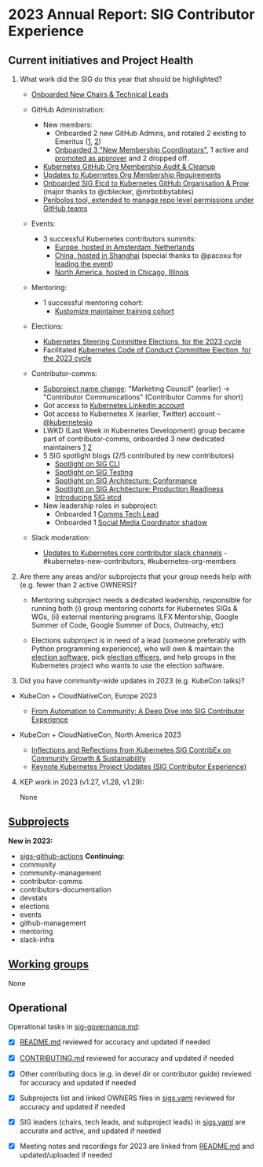 # 2023 Annual Report: SIG Contributor Experience

## Current initiatives and Project Health

1. What work did the SIG do this year that should be highlighted?
    <!--
        Some example items that might be worth highlighting:
       - Major KEP advancement
       - Important initiatives that aren't tracked via KEPs
       - Paying down significant tech debt
       - Governance and leadership changes
    -->

    - [Onboarded New Chairs & Technical Leads](https://groups.google.com/g/kubernetes-sig-contribex/c/tNrxVKmNCQg/m/GaWWtvTQAgAJ)

    - GitHub Administration:
        - New members:
            - Onboarded 2 new GitHub Admins, and rotated 2 existing to Emeritus ([1](https://groups.google.com/g/kubernetes-sig-contribex/c/36Y3tT06FyQ/m/WYKUHcAaDAAJ), [2](https://groups.google.com/g/kubernetes-sig-contribex/c/PtLSBDS2yms/m/oFpc3PqUAQAJ))
            - [Onboarded 3 "New Membership Coordinators"](https://github.com/kubernetes/community/pull/7627), 1 active and [promoted as approver](https://github.com/kubernetes/org/pull/4719) and 2 dropped off.
        - [Kubernetes GitHub Org Membership Audit & Cleanup](https://groups.google.com/a/kubernetes.io/g/dev/c/Psiy9Iw-xCY/m/1-LVXnqRAAAJ)
        - [Updates to Kubernetes Org Membership Requirements](https://groups.google.com/a/kubernetes.io/g/dev/c/X6zDzaDRYaU/m/nVgDcG1rAwAJ)
        - [Onboarded SIG Etcd to Kubernetes GitHub Organisation & Prow](https://github.com/kubernetes/community/pull/7372) (major thanks to @cblecker, @mrbobbytables)
        - [Peribolos tool, extended to manage repo level permissions under GitHub teams](https://github.com/kubernetes/org/pull/2614)

    - Events:
        - 3 successful Kubernetes contributors summits:
            - [Europe, hosted in Amsterdam, Netherlands](https://www.kubernetes.dev/events/2023/kcseu/)
            - [China, hosted in Shanghai](https://www.kubernetes.dev/events/2023/kcscn/) (special thanks to @pacoxu for [leading the event](https://github.com/kubernetes/community/issues/7510))
            - [North America, hosted in Chicago, Illinois](https://www.kubernetes.dev/events/2023/kcsna/)

    - Mentoring:
        - 1 successful mentoring cohort:
            - [Kustomize maintainer training cohort](https://groups.google.com/a/kubernetes.io/g/dev/c/M5OphEVsv5o/m/zc6G4H15AAAJ)

    - Elections:
        - [Kubernetes Steering Committee Elections, for the 2023 cycle](https://groups.google.com/a/kubernetes.io/g/dev/c/bZpmcKA_900/m/EnlPmiDBAQAJ)
        - Facilitated [Kubernetes Code of Conduct Committee Election, for the 2023 cycle](https://groups.google.com/a/kubernetes.io/g/dev/c/YfyhGdTr3iA/m/AxT0OtIjBAAJ)

    - Contributor-comms:
        - [Subproject name change](https://github.com/kubernetes/community/commit/3613c1d2b33ab2283dc28f0215ff772668add39c): "Marketing Council" (earlier) -> "Contributor Communications" (Contributor Comms for short)
        - Got access to [Kubernetes Linkedin account](https://www.linkedin.com/company/kubernetes/)
        - Got access to Kubernetes X (earlier, Twitter) account – [@kubernetesio](https://x.com/kubernetesio)
        - LWKD (Last Week in Kubernetes Development) group became part of contributor-comms, onboarded 3 new dedicated maintainers [1](https://github.com/kubernetes/org/pull/4519) [2](https://github.com/kubernetes/org/pull/4818)
        - 5 SIG spotlight blogs (2/5 contributed by new contributors)
            - [Spotlight on SIG CLI](https://kubernetes.io/blog/2023/07/20/sig-cli-spotlight-2023/)
            - [Spotlight on SIG Testing](https://kubernetes.io/blog/2023/11/24/sig-testing-spotlight-2023/)
            - [Spotlight on SIG Architecture: Conformance](https://kubernetes.io/blog/2023/10/05/sig-architecture-conformance-spotlight-2023/)
            - [Spotlight on SIG Architecture: Production Readiness](https://kubernetes.io/blog/2023/11/02/sig-architecture-production-readiness-spotlight-2023/)
            - [Introducing SIG etcd](https://kubernetes.io/blog/2023/11/07/introducing-sig-etcd/)
        - New leadership roles in subproject:
            - Onboarded 1 [Comms Tech Lead](https://github.com/kubernetes/community/commit/ba3d34a001abd3d50004f87ae44385efa5b2695d)
            - Onboarded 1 [Social Media Coordinator shadow](https://github.com/kubernetes/community/pull/7438)


    - Slack moderation:
        - [Updates to Kubernetes core contributor slack channels](https://groups.google.com/a/kubernetes.io/g/dev/c/E1SeJvWQgzQ/m/EkN_w2E1AQAJ) - #kubernetes-new-contributors, #kubernetes-org-members



2. Are there any areas and/or subprojects that your group needs help with (e.g. fewer than 2 active OWNERS)?


    - Mentoring subproject needs a dedicated leadership, responsible for running both (i) group mentoring cohorts for Kubernetes SIGs & WGs, (ii) external mentoring programs (LFX Mentorship, Google Summer of Code, Google Summer of Docs, Outreachy, etc)


    - Elections subproject is in need of a lead (someone preferably with Python programming experience), who will own & maintain the [election software](https://github.com/kubernetes/community/tree/master/elections#software), pick [election officers](https://github.com/kubernetes/community/tree/master/elections#recommending-election-officers), and  help groups in the Kubernetes project who wants to use the election software.

<!--
   Note: This list is generated from the KEP metadata in kubernetes/enhancements repository.
      If you find any discrepancy in the generated list here, please check the KEP metadata.
      Please raise an issue in kubernetes/community, if the KEP metadata is correct but the generated list is incorrect.
-->

3. Did you have community-wide updates in 2023 (e.g. KubeCon talks)?

<!--
  Examples include links to email, slides, or recordings.
-->

- KubeCon + CloudNativeCon, Europe 2023
    - [From Automation to Community: A Deep Dive into SIG Contributor Experience](https://sched.co/1Hzcc)

- KubeCon + CloudNativeCon, North America 2023
    - [Inflections and Reflections from Kubernetes SIG ContribEx on Community Growth & Sustainability](https://sched.co/1R2ot)
    - [Keynote Kubernetes Project Updates (SIG Contributor Experience)](https://www.youtube.com/watch?v=Lg5WFV-BWnk&t=194s)

4. KEP work in 2023 (v1.27, v1.28, v1.29):

    None


## [Subprojects](https://git.k8s.io/community/sig-contributor-experience#subprojects)


**New in 2023:**
  - [sigs-github-actions](https://git.k8s.io/community/sig-contributor-experience#sigs-github-actions)
**Continuing:**
  - community
  - community-management
  - contributor-comms
  - contributors-documentation
  - devstats
  - elections
  - events
  - github-management
  - mentoring
  - slack-infra

## [Working groups](https://git.k8s.io/community/sig-contributor-experience#working-groups)

   None

## Operational

Operational tasks in [sig-governance.md]:
- [X] [README.md] reviewed for accuracy and updated if needed
- [X] [CONTRIBUTING.md] reviewed for accuracy and updated if needed
- [X] Other contributing docs (e.g. in devel dir or contributor guide) reviewed for accuracy and updated if needed
- [X] Subprojects list and linked OWNERS files in [sigs.yaml] reviewed for accuracy and updated if needed
- [X] SIG leaders (chairs, tech leads, and subproject leads) in [sigs.yaml] are accurate and active, and updated if needed
- [X] Meeting notes and recordings for 2023 are linked from [README.md] and updated/uploaded if needed


[CONTRIBUTING.md]: https://git.k8s.io/community/sig-contributor-experience/CONTRIBUTING.md
[sig-governance.md]: https://git.k8s.io/community/committee-steering/governance/sig-governance.md
[README.md]: https://git.k8s.io/community/sig-contributor-experience/README.md
[sigs.yaml]: https://git.k8s.io/community/sigs.yaml
[devel]: https://git.k8s.io/community/contributors/devel/README.md
